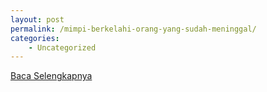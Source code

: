 ```yaml
---
layout: post
permalink: /mimpi-berkelahi-orang-yang-sudah-meninggal/
categories:
    - Uncategorized
---
```


[Baca Selengkapnya](/01)